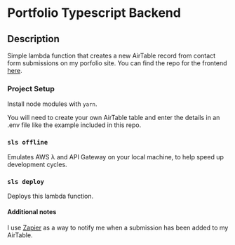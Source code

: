 # Portfolio Typescript Backend

## Description

Simple lambda function that creates a new AirTable record from contact form submissions on my porfolio site. You can find the repo for the frontend [here](https://github.com/angusbezzina/portfolio-typescript).

### Project Setup

Install node modules with `yarn`.

You will need to create your own AirTable table and enter the details in an .env file like the example included in this repo.

### `sls offline`

Emulates AWS λ and API Gateway on your local machine, to help speed up development cycles.

### `sls deploy`

Deploys this lambda function.

#### Additional notes

I use [Zapier](https://zapier.com/) as a way to notify me when a submission has been added to my AirTable.
